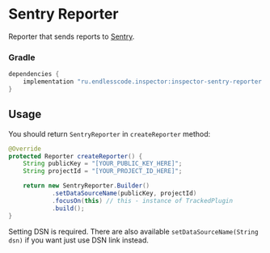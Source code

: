 # Sentry Reporter
Reporter that sends reports to [Sentry](https://sentry.io/).  

### Gradle
```groovy
dependencies {
    implementation "ru.endlesscode.inspector:inspector-sentry-reporter:0.8.1"
}
```

## Usage
You should return `SentryReporter` in `createReporter` method:
```java
@Override
protected Reporter createReporter() {
    String publicKey = "[YOUR_PUBLIC_KEY_HERE]";
    String projectId = "[YOUR_PROJECT_ID_HERE]";

    return new SentryReporter.Builder()
            .setDataSourceName(publicKey, projectId)
            .focusOn(this) // this - instance of TrackedPlugin
            .build();
}
```
Setting DSN is required.
There are also available `setDataSourceName(String dsn)` if you want just use DSN link instead.

